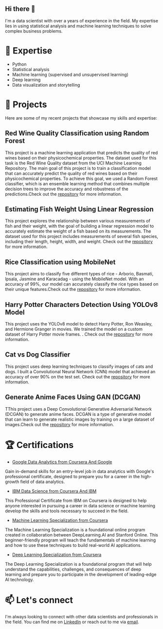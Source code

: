 ## Hi there 👋

I'm a data scientist with over a years of experience in the field. My expertise lies in using statistical analysis and machine learning techniques to solve complex business problems.


# 🔭 Expertise
* Python
* Statistical analysis
* Machine learning (supervised and unsupervised learning)
* Deep learning
* Data visualization and storytelling

# 🌱 Projects
Here are some of my recent projects that showcase my skills and expertise:

## Red Wine Quality Classification using Random Forest
This project is a machine learning application that predicts the quality of red wines based on their physicochemical properties. The dataset used for this task is the Red Wine Quality dataset from the UCI Machine Learning Repository.
The main goal of this project is to train a classification model that can accurately predict the quality of red wines based on their physicochemical properties. To achieve this goal, we used a Random Forest classifier, which is an ensemble learning method that combines multiple decision trees to improve the accuracy and robustness of the predictions.Check out the [repository](https://github.com/amirhosseinzinati/Red-Wine-Quality-Random-Forest-Classification) for more information.

## Estimating Fish Weight Using Linear Regression
This project explores the relationship between various measurements of fish and their weight, with the goal of building a linear regression model to accurately estimate the weight of a fish based on its measurements. The dataset used for this project includes measurements of several fish species, including their length, height, width, and weight. Check out the [repository](https://github.com/amirhosseinzinati/Estimating-Fish-Weight-Using-Linear-Regression) for more information.

## Rice Classification using MobileNet
This project aims to classify five different types of rice - Arborio, Basmati, Ipsala, Jasmine and Karacadag - using the MobileNet model. With an accuracy of 99%, our model can accurately classify the rice types based on their unique features.Check out the [repository](https://github.com/amirhosseinzinati/Rice-Classification) for more information.

## Harry Potter Characters Detection Using YOLOv8 Model
This project uses the YOLOv8 model to detect Harry Potter, Ron Weasley, and Hermione Granger in movies. We trained the model on a custom dataset of Harry Potter movie frames.
. Check out the [repository](https://github.com/amirhosseinzinati/YOLO-Custom-Dataset-Harry-Potter-) for more information.

## Cat vs Dog Classifier
This project uses deep learning techniques to classify images of cats and dogs. I built a Convolutional Neural Network (CNN) model that achieved an accuracy of over 90% on the test set. Check out the [repository](https://github.com/amirhosseinzinati/Cat-dog-classification-using-CNN) for more information.

## Generate Anime Faces Using GAN (DCGAN)
TThis project uses a Deep Convolutional Generative Adversarial Network (DCGAN) to generate anime faces. DCGAN is a type of generative model that can learn to generate realistic images by training on a large dataset of images.Check out the [repository](https://github.com/amirhosseinzinati/Generate-Anime-Faces-Using-GAN-DCGAN-) for more information.

# 🏆 Certifications
* [Google Data Analytics from Coursera And Google](https://www.coursera.org/account/accomplishments/professional-cert/CARKMEU8MUQP?utm_source=link&utm_medium=certificate&utm_content=cert_image&utm_campaign=sharing_cta&utm_product=prof)

Gain in-demand skills for an entry-level job in data analytics with Google's professional certificate, designed to prepare you for a career in the high-growth field of data analytics.

* [IBM Data Science from Coursera And IBM](https://coursera.org/share/416c64dcabbce3375f12fdafa214477f)

This Professional Certificate from IBM on Coursera is designed to help anyone interested in pursuing a career in data science or machine learning develop the skills and tools necessary to succeed in the field.

* [Machine Learning Specialization from Coursera](https://www.coursera.org/account/accomplishments/specialization/MJ32PJ4WMS4R?utm_source=link&utm_medium=certificate&utm_content=cert_image&utm_campaign=sharing_cta&utm_product=s12n)

The Machine Learning Specialization is a foundational online program created in collaboration between DeepLearning.AI and Stanford Online. This beginner-friendly program will teach  the fundamentals of machine learning and how to use these techniques to build real-world AI applications. 

* [Deep Learning Specialization from Coursera](https://www.coursera.org/account/accomplishments/specialization/XY72Z9HV8YYF?utm_source=link&utm_medium=certificate&utm_content=cert_image&utm_campaign=sharing_cta&utm_product=s12n)

The Deep Learning Specialization is a foundational program that will help understand the capabilities, challenges, and consequences of deep learning and prepare you to participate in the development of leading-edge AI technology. 



# 📫 Let's connect
I'm always looking to connect with other data scientists and professionals in the field. You can find me on [LinkedIn]([https://www.linkedin.com/in/mahdinavaei/](https://www.linkedin.com/in/amir-hossein-zinati/)) or reach out to me via [email](mailto:amirzinati765@gmail.com).
